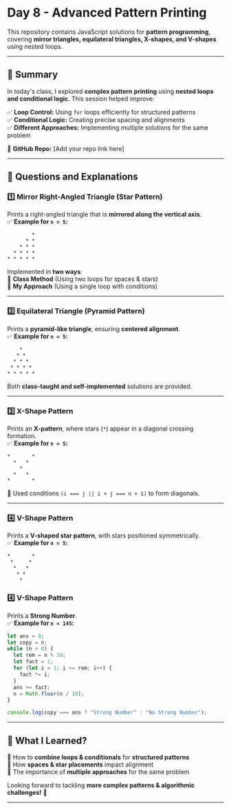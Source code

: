 # **Day 8 - Advanced Pattern Printing**

This repository contains JavaScript solutions for **pattern programming**, covering **mirror triangles, equilateral triangles, X-shapes, and V-shapes** using nested loops.

---

## **📌 Summary**

In today's class, I explored **complex pattern printing** using **nested loops and conditional logic**. This session helped improve:

✅ **Loop Control:** Using `for` loops efficiently for structured patterns  
✅ **Conditional Logic:** Creating precise spacing and alignments  
✅ **Different Approaches:** Implementing multiple solutions for the same problem

🔗 **GitHub Repo:** [Add your repo link here]

---

## **📂 Questions and Explanations**

### **1️⃣ Mirror Right-Angled Triangle (Star Pattern)**

Prints a right-angled triangle that is **mirrored along the vertical axis**.  
✅ **Example for `n = 5`:**

```
        *
      * *
    * * *
  * * * *
* * * * *
```

Implemented in **two ways**:  
🔹 **Class Method** (Using two loops for spaces & stars)  
🔹 **My Approach** (Using a single loop with conditions)

---

### **2️⃣ Equilateral Triangle (Pyramid Pattern)**

Prints a **pyramid-like triangle**, ensuring **centered alignment**.  
✅ **Example for `n = 5`:**

```
    *
   * *
  * * *
 * * * *
* * * * *
```

Both **class-taught and self-implemented** solutions are provided.

---

### **3️⃣ X-Shape Pattern**

Prints an **X-pattern**, where stars (`*`) appear in a diagonal crossing formation.  
✅ **Example for `n = 5`:**

```
*       *
  *   *
    *
  *   *
*       *
```

🔹 Used conditions `(i === j || i + j === n + 1)` to form diagonals.

---

### **4️⃣ V-Shape Pattern**

Prints a **V-shaped star pattern**, with stars positioned symmetrically.  
✅ **Example for `n = 5`:**

```
*       *
 *     *
  *   *
   * *
    *
```

### **4️⃣ V-Shape Pattern**

Prints a **Strong Number**.  
✅ **Example for `n = 145`:**

```js
let ans = 0;
let copy = n;
while (n > 0) {
  let rem = n % 10;
  let fact = 1;
  for (let i = 1; i <= rem; i++) {
    fact *= i;
  }
  ans += fact;
  n = Math.floor(n / 10);
}

console.log(copy === ans ? "Strong Number" : "No Strong Number");
```

---

## **🚀 What I Learned?**

🔹 How to **combine loops & conditionals** for **structured patterns**  
🔹 How **spaces & star placements** impact alignment  
🔹 The importance of **multiple approaches** for the same problem

Looking forward to tackling **more complex patterns & algorithmic challenges!** 🚀

---
